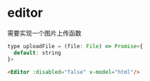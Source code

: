 # editor

需要实现一个图片上传函数

```js
type uploadFile = (file: File) => Promise<{
  default: string
}>
```

```html
<Editor :disabled="false" v-model="html"/>
```